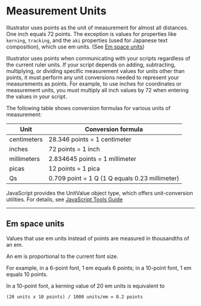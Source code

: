 <a id="scripting-measurementunits"></a>

# Measurement Units

Illustrator uses points as the unit of measurement for almost all distances. One inch equals 72 points. The exception is values for properties like `kerning`, `tracking`, and the `aki` properties (used for Japanese text composition), which use em units. (See [Em space units](#scripting-measurementunits-emspaceunits))

Illustrator uses points when communicating with your scripts regardless of the current ruler units. If your script depends on adding, subtracting, multiplying, or dividing specific measurement values for units other than points, it must perform any unit conversions needed to represent your measurements as points. For example, to use inches for coordinates or measurement units, you must multiply all inch values by 72 when entering the values in your script.

The following table shows conversion formulas for various units of measurement:

| Unit        | Conversion formula                             |
|-------------|------------------------------------------------|
| centimeters | 28.346 points = 1 centimeter                   |
| inches      | 72 points = 1 inch                             |
| millimeters | 2.834645 points = 1 millimeter                 |
| picas       | 12 points = 1 pica                             |
| Qs          | 0.709 point = 1 Q (1 Q equals 0.23 millimeter) |

JavaScript provides the UnitValue object type, which offers unit-conversion utilities. For details, see [JavaScript Tools Guide](http://estk.aenhancers.com)

---

<a id="scripting-measurementunits-emspaceunits"></a>

## Em space units

Values that use em units instead of points are measured in thousandths of an em.

An em is proportional to the current font size.

For example, in a 6-point font, 1 em equals 6 points; in a 10-point font, 1 em equals 10 points.

In a 10-point font, a kerning value of 20 em units is equivalent to

```default
(20 units x 10 points) / 1000 units/em = 0.2 points
```
